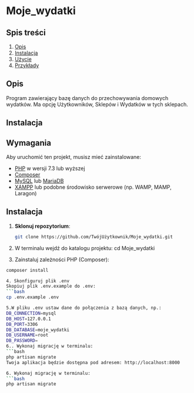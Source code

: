 # Moje_wydatki

## Spis treści
1. [Opis](#opis)
2. [Instalacja](#instalacja)
3. [Użycie](#użycie)
4. [Przykłady](#przykłady)


## Opis

Program zawierający bazę danych do przechowywania domowych wydatków. Ma opcję Użytkowników, Sklepów i Wydatków w tych sklepach. 

## Instalacja



## Wymagania

Aby uruchomić ten projekt, musisz mieć zainstalowane:

- [PHP](https://www.php.net/) w wersji 7.3 lub wyższej
- [Composer](https://getcomposer.org/)
- [MySQL](https://www.mysql.com/) lub [MariaDB](https://mariadb.org/)
- [XAMPP](https://www.apachefriends.org/index.html) lub podobne środowisko serwerowe (np. WAMP, MAMP, Laragon)

## Instalacja

1. **Sklonuj repozytorium**:
   ```bash
   git clone https://github.com/TwójUżytkownik/Moje_wydatki.git
   
2. W terminalu wejdź do katalogu projektu: cd Moje_wydatki

3. Zainstaluj zależności PHP (Composer):
```bash
composer install

4. Skonfiguruj plik .env
Skopiuj plik .env.example do .env:
```bash
cp .env.example .env

5.W pliku .env ustaw dane do połączenia z bazą danych, np.:
DB_CONNECTION=mysql
DB_HOST=127.0.0.1
DB_PORT=3306
DB_DATABASE=moje_wydatki
DB_USERNAME=root
DB_PASSWORD=
6.. Wykonaj migrację w terminalu:
```bash
php artisan migrate
Twoja aplikacja będzie dostępna pod adresem: http://localhost:8000

6. Wykonaj migrację w terminalu:
```bash
php artisan migrate



  


